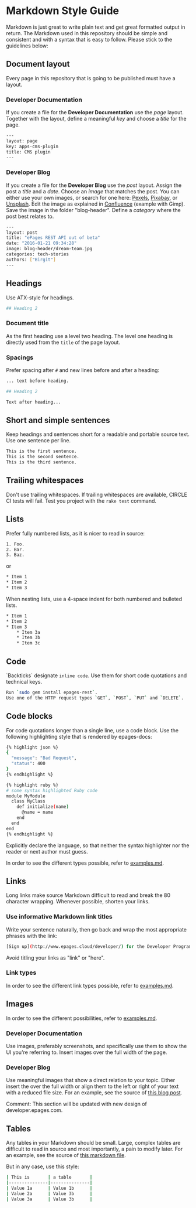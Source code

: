 # Markdown Style Guide

Markdown is just great to write plain text and get great formatted output in return.
The Markdown used in this repository should be simple and consistent and with a syntax that is easy to follow.
Please stick to the guidelines below:

## Document layout

Every page in this repository that is going to be published must have a layout.

### Developer Documentation

If you create a file for the **Developer Documentation** use the *page* layout.
Together with the layout, define a meaningful *key* and choose a *title* for the page.

~~~ bash
---
layout: page
key: apps-cms-plugin
title: CMS plugin
---
~~~

### Developer Blog

If you create a file for the **Developer Blog** use the *post* layout.
Assign the post a *title* and a *date*.
Choose an *image* that matches the post.
You can either use your own images, or search for one here: [Pexels](https://www.pexels.com/), [Pixabay](https://pixabay.com/), or [Unsplash](https://unsplash.com/).
Edit the image as explained in [Confluence](https://epages.atlassian.net/wiki/display/TW/Editing+blog+header+images) (example with Gimp).
Save the image in the folder "blog-header".
Define a *category* where the post best relates to.

~~~ bash
---
layout: post
title: "ePages REST API out of beta"
date: "2016-01-21 09:34:28"
image: blog-header/dream-team.jpg
categories: tech-stories
authors: ["Birgit"]
---
~~~

## Headings

Use ATX-style for headings.

~~~ bash
## Heading 2
~~~

### Document title

As the first heading use a level two heading.
The level one heading is directly used from the `title` of the page layout.

### Spacings

Prefer spacing after `#` and new lines before and after a heading:

~~~ bash
... text before heading.

## Heading 2

Text after heading...
~~~

## Short and simple sentences

Keep headings and sentences short for a readable and portable source text.
Use one sentence per line.

~~~ bash
This is the first sentence.
This is the second sentence.
This is the third sentence.
~~~

## Trailing whitespaces

Don't use trailing whitespaces.
If trailing whitespaces are available, CIRCLE CI tests will fail.
Test you project with the `rake test` command.

## Lists

Prefer fully numbered lists, as it is nicer to read in source:

~~~ bash
1. Foo.
2. Bar.
3. Baz.
~~~

or

~~~ bash
* Item 1
* Item 2
* Item 3
~~~

When nesting lists, use a 4-space indent for both numbered and bulleted lists.

~~~ bash
* Item 1
* Item 2
* Item 3
    * Item 3a
    * Item 3b
    * Item 3c
~~~

## Code

&#96;Backticks&#96; designate `inline code`.
Use them for short code quotations and technical keys.

~~~ bash
Run `sudo gem install epages-rest`.
Use one of the HTTP request types `GET`, `POST`, `PUT` and `DELETE`.
~~~

## Code blocks

For code quotations longer than a single line, use a code block.
Use the following highlighting style that is rendered by epages-docs:

~~~ bash
{% highlight json %}
{
  "message": "Bad Request",
  "status": 400
}
{% endhighlight %}
~~~

~~~ bash
{% highlight ruby %}
# some syntax highlighted Ruby code
module MyModule
  class MyClass
    def initialize(name)
      @name = name
    end
  end
end
{% endhighlight %}
~~~

Explicitly declare the language, so that neither the syntax highlighter nor the reader or next author must guess.

In order to see the different types possible, refer to [examples.md](page:_examples).

## Links

Long links make source Markdown difficult to read and break the 80 character wrapping.
Whenever possible, shorten your links.

### Use informative Markdown link titles

Write your sentence naturally, then go back and wrap the most appropriate phrases with the link:

~~~ bash
[Sign up](http://www.epages.cloud/developer/) for the Developer Program.
~~~

Avoid titling your links as "link" or "here".

### Link types

In order to see the different link types possible, refer to [examples.md](page:_examples).

## Images

In order to see the different possibilities, refer to [examples.md](page:_examples).

### Developer Documentation

Use images, preferably screenshots, and specifically use them to show the UI you're referring to.
Insert images over the full width of the page.

### Developer Blog

Use meaningful images that show a direct relation to your topic.
Either insert the over the full width or align them to the left or right of your text with a reduced file size.
For an example, see the source of [this blog post](https://developer.epages.com/blog/2016/03/01/hr-java.html).

Comment: This section will be updated with new design of developer.epages.com.

## Tables

Any tables in your Markdown should be small.
Large, complex tables are difficult to read in source and most importantly, a pain to modify later.
For an example, see the source of [this markdown file](page:apps-request-headers).

But in any case, use this style:

~~~ bash
| This is       | a table       |
|---------------|---------------|
| Value 1a      | Value 1b      |
| Value 2a      | Value 3b      |
| Value 3a      | Value 3b      |
~~~
